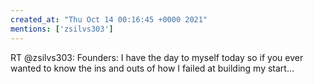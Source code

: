 ```yaml
---
created_at: "Thu Oct 14 00:16:45 +0000 2021"
mentions: ['zsilvs303']
---
```


RT @zsilvs303: Founders: I have the day to myself today so if you ever wanted to know the ins and outs of how I failed at building my start…